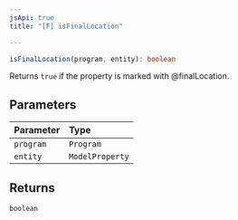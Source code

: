 ```yaml
---
jsApi: true
title: "[F] isFinalLocation"

---
```

```ts
isFinalLocation(program, entity): boolean
```

Returns `true` if the property is marked with @finalLocation.

## Parameters

| Parameter | Type |
| :------ | :------ |
| `program` | `Program` |
| `entity` | `ModelProperty` |

## Returns

`boolean`
